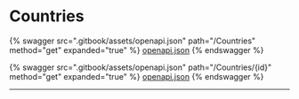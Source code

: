 # Countries

{% swagger src=".gitbook/assets/openapi.json" path="/Countries" method="get" expanded="true" %}
[openapi.json](.gitbook/assets/openapi.json)
{% endswagger %}

{% swagger src=".gitbook/assets/openapi.json" path="/Countries/{id}" method="get" expanded="true" %}
[openapi.json](.gitbook/assets/openapi.json)
{% endswagger %}

***
